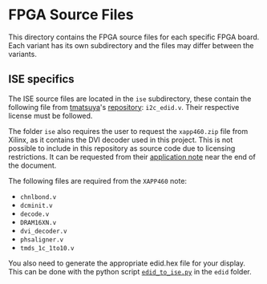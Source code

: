 # FPGA Source Files

This directory contains the FPGA source files for each specific FPGA board.
Each variant has its own subdirectory and the files may differ between the variants.

## ISE specifics

The ISE source files are located in the `ise` subdirectory, these contain the following file from [tmatsuya](https://github.com/tmatsuya)'s [repository](https://github.com/tmatsuya/i2c_edid): `i2c_edid.v`. Their respective license must be followed.

The folder `ise` also requires the user to request the `xapp460.zip` file from Xilinx, as it contains the DVI decoder used in this project. This is not possible to include in this repository as source code due to licensing restrictions.
It can be requested from their [application note](https://docs.amd.com/v/u/en-US/xapp460) near the end of the document.

The following files are required from the `XAPP460` note:
- `chnlbond.v`
- `dcminit.v`
- `decode.v`
- `DRAM16XN.v`
- `dvi_decoder.v`
- `phsaligner.v`
- `tmds_1c_1to10.v`

You also need to generate the appropriate edid.hex file for your display. This can be done with the python script [`edid_to_ise.py`](../edid/edid_to_ise.py) in the `edid` folder.
